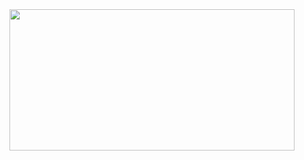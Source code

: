 <img src="https://github.com/bhavesh1129/All-In-One-Interview-Preparation/blob/main/Banner.gif" width="100%" height="250">

